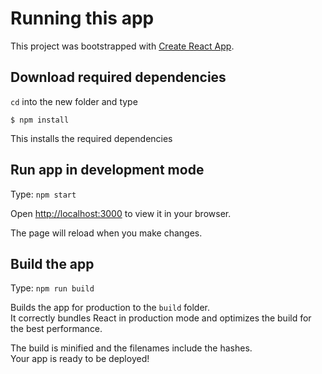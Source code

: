 # Running this app

This project was bootstrapped with [Create React App](https://github.com/facebook/create-react-app).

## Download required dependencies

`cd` into the new folder and type

``$ npm install``

This installs the required dependencies

## Run app in development mode

Type: `npm start`

Open [http://localhost:3000](http://localhost:3000) to view it in your browser.

The page will reload when you make changes.

## Build the app

Type: `npm run build`

Builds the app for production to the `build` folder.\
It correctly bundles React in production mode and optimizes the build for the best performance.

The build is minified and the filenames include the hashes.\
Your app is ready to be deployed!
